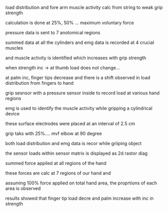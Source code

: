 load distribution and fore arm muscle activity calc from string to weak grip strength

calculation is done at 25%, 50% ... maximum voluntary force

pressure data is sent to 7 anotomical regions

summed data at all the cylinders and emg data is recorded at 4 crucial muscles

and muscle activity is identified which increases with grip strength

when strength inc -> at thumb load does not change...

at palm inc, finger tips decrease and there is a shift observed in load distribution from fingers to hand

grip sesnsor with a pressure sensor inside to record load at various hand regions 

emg is used to identify the muscle activity while gripping a cylindrical device

these surface electrodes were placed at an interval of 2.5 cm

grip taks with 25%.... mvf elbow at 90 degree

both load distribution and emg data is recor while griiping object

the sensor loads within sensor matrix is displayed as 2d rastor diag

summed force appiled at all regions of the hand 

these forces are calc at 7 regions of our hand and 

assuming 100% force applied on total hand area, the proprtions of each area is observed

results showed that finger tip load decre and palm increase with inc in strength


